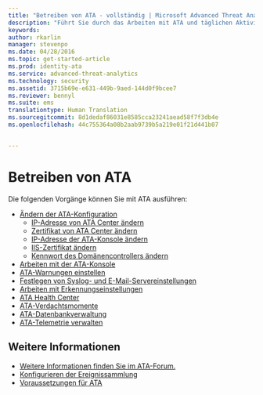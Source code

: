 ```yaml
---
title: "Betreiben von ATA - vollständig | Microsoft Advanced Threat Analytics"
description: "Führt Sie durch das Arbeiten mit ATA und täglichen Aktivitäten."
keywords: 
author: rkarlin
manager: stevenpo
ms.date: 04/28/2016
ms.topic: get-started-article
ms.prod: identity-ata
ms.service: advanced-threat-analytics
ms.technology: security
ms.assetid: 3715b69e-e631-449b-9aed-144d0f9bcee7
ms.reviewer: bennyl
ms.suite: ems
translationtype: Human Translation
ms.sourcegitcommit: 8d1dedaf86031e8585cca23241aead58f7f3db4e
ms.openlocfilehash: 44c755364a08b2aab9739b5a219e01f21d441b07


---
```


# Betreiben von ATA

Die folgenden Vorgänge können Sie mit ATA ausführen:

- [Ändern der ATA-Konfiguration](modifying-ata-configuration.md)
  - [IP-Adresse von ATA Center ändern](modifying-ata-config-centerip.md)
  - [Zertifikat von ATA Center ändern](modifying-ata-config-centercert.md)
  - [IP-Adresse der ATA-Konsole ändern](modifying-ata-config-consoleip.md)
  - [IIS-Zertifikat ändern](modifying-ata-config-iiscert.md)
  - [Kennwort des Domänencontrollers ändern](modifying-ata-config-dcpassword.md)
- [Arbeiten mit der ATA-Konsole](working-with-ata-console.md)
- [ATA-Warnungen einstellen](setting-ata-alerts.md)
- [Festlegen von Syslog- und E-Mail-Servereinstellungen](setting-syslog-email-server-settings.md)
- [Arbeiten mit Erkennungseinstellungen](working-with-detection-settings.md)
- [ATA Health Center](ata-health-center.md)
- [ATA-Verdachtsmomente](working-with-suspicious-activities.md)
- [ATA-Datenbankverwaltung](ata-database-management.md)
- [ATA-Telemetrie verwalten](manage-telemetry-settings.md)


## Weitere Informationen

- [Weitere Informationen finden Sie im ATA-Forum.](https://social.technet.microsoft.com/Forums/security/home?forum=mata)
- [Konfigurieren der Ereignissammlung](configure-event-collection.md)
- [Voraussetzungen für ATA](/advanced-threat-analytics/plan-design/ata-prerequisites)




<!--HONumber=Jun16_HO4-->


